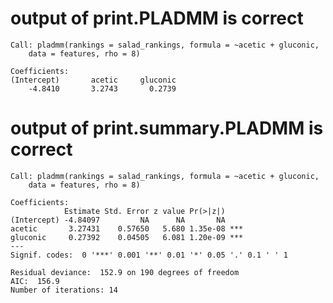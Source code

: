 # output of print.PLADMM is correct

    Call: pladmm(rankings = salad_rankings, formula = ~acetic + gluconic, 
        data = features, rho = 8)
    
    Coefficients:
    (Intercept)       acetic     gluconic  
        -4.8410       3.2743       0.2739  

# output of print.summary.PLADMM is correct

    Call: pladmm(rankings = salad_rankings, formula = ~acetic + gluconic, 
        data = features, rho = 8)
    
    Coefficients:
                Estimate Std. Error z value Pr(>|z|)    
    (Intercept) -4.84097         NA      NA       NA    
    acetic       3.27431    0.57650   5.680 1.35e-08 ***
    gluconic     0.27392    0.04505   6.081 1.20e-09 ***
    ---
    Signif. codes:  0 '***' 0.001 '**' 0.01 '*' 0.05 '.' 0.1 ' ' 1
    
    Residual deviance:  152.9 on 190 degrees of freedom
    AIC:  156.9 
    Number of iterations: 14

